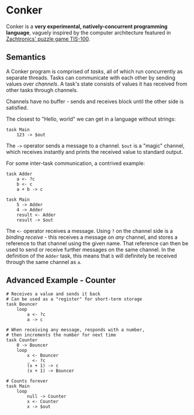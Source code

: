 # Conker

Conker is a **very experimental, natively-concurrent programming language**, vaguely inspired by the
computer architecture featured in
[Zachtronics' puzzle game TIS-100](https://store.steampowered.com/app/370360/TIS100/).

## Semantics

A Conker program is comprised of _tasks_, all of which run concurrently as separate threads. Tasks
can communicate with each other by sending values over _channels_. A task's state consists of values
it has received from other tasks through channels.

Channels have no buffer - sends and receives block until the other side is satisfied.

The closest to "Hello, world" we can get in a language without strings:

```
task Main
    123 -> $out
```

The `->` operator sends a message to a channel. `$out` is a "magic" channel, which receives
instantly and prints the received value to standard output.

For some inter-task communication, a contrived example:

```
task Adder
    a <- ?c
    b <- c
    a + b -> c

task Main
    5 -> Adder
    4 -> Adder
    result <- Adder
    result -> $out
```

The `<-` operator receives a message. Using `?` on the channel side is a _binding receive_ - this
receives a message on _any_ channel, and stores a reference to that channel using the given name.
That reference can then be used to send or receive further messages on the same channel. In the
definition of the `Adder` task, this means that `b` will definitely be received through the same
channel as `a`.

## Advanced Example - Counter

```
# Receives a value and sends it back 
# Can be used as a "register" for short-term storage
task Bouncer
    loop
        a <- ?c
        a -> c

# When receiving any message, responds with a number, 
# then increments the number for next time
task Counter
    0 -> Bouncer
    loop
        x <- Bouncer
        _ <- ?c
        (x + 1) -> c
        (x + 1) -> Bouncer

# Counts forever
task Main
    loop
        null -> Counter
        x <- Counter
        x -> $out
```

